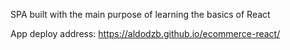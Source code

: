 SPA built with the main purpose of learning the basics of React

App deploy address: https://aldodzb.github.io/ecommerce-react/
